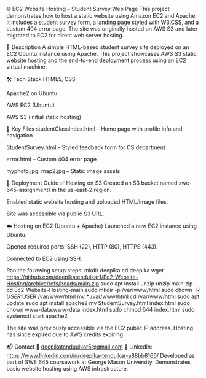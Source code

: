 🌐 EC2 Website Hosting – Student Survey Web Page
This project demonstrates how to host a static website using Amazon EC2 and Apache. It includes a student survey form, a landing page styled with W3.CSS, and a custom 404 error page. The site was originally hosted on AWS S3 and later migrated to EC2 for direct web server hosting.

📌 Description
A simple HTML-based student survey site deployed on an EC2 Ubuntu instance using Apache. This project showcases AWS S3 static website hosting and the end-to-end deployment process using an EC2 virtual machine.

🛠️ Tech Stack
HTML5, CSS

Apache2 on Ubuntu

AWS EC2 (Ubuntu)

AWS S3 (initial static hosting)

📁 Key Files
studentClassIndex.html – Home page with profile info and navigation

StudentSurvey.html – Styled feedback form for CS department

error.html – Custom 404 error page

myphoto.jpg, map2.jpg – Static image assets

🚀 Deployment Guide
✅ Hosting on S3
Created an S3 bucket named swe-645-assignment1 in the us-east-2 region.

Enabled static website hosting and uploaded HTML/image files.

Site was accessible via public S3 URL.

☁️ Hosting on EC2 (Ubuntu + Apache)
Launched a new EC2 instance using Ubuntu.

Opened required ports: SSH (22), HTTP (80), HTTPS (443).

Connected to EC2 using SSH.

Ran the following setup steps:
mkdir deepika
cd deepika
wget https://github.com/deepikatendulkar1/Ec2-Website-Hosting/archive/refs/heads/main.zip
sudo apt install unzip
unzip main.zip
cd Ec2-Website-Hosting-main
sudo mkdir -p /var/www/html
sudo chown -R $USER:$USER /var/www/html
mv * /var/www/html
cd /var/www/html
sudo apt update
sudo apt install apache2
mv StudentSurvey.html index.html
sudo chown www-data:www-data index.html
sudo chmod 644 index.html
sudo systemctl start apache2

The site was previously accessible via the EC2 public IP address. Hosting has since expired due to AWS credits expiring.

📬 Contact
📧 deepikatenduulkar5@gmail.com
🔗 LinkedIn: https://www.linkedin.com/in/deepika-tendulkar-a88bb8166/
Developed as part of SWE 645 coursework at George Mason University. Demonstrates basic website hosting using AWS infrastructure.
